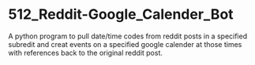 # 512_Reddit-Google_Calender_Bot

A python program to pull date/time codes from reddit posts in a specified subredit and creat events on a specified google calender at those times with references back to the original reddit post.
